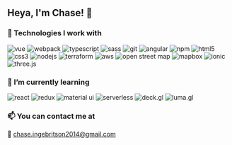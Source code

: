 ## Heya, I'm Chase! 👋

### 🔭 Technologies I work with

![vue](https://img.shields.io/badge/Vue-4FC08D?style=for-the-badge&logoColor=white&logo=vue.js)
![webpack](https://img.shields.io/badge/Webpack-8DD6F9?style=for-the-badge&logoColor=white&logo=webpack)
![typescript](https://img.shields.io/badge/TypeScript-007ACC?style=for-the-badge&logoColor=white&logo=typescript)
![sass](https://img.shields.io/badge/Sass-CC6699?style=for-the-badge&logoColor=white&logo=sass)
![git](https://img.shields.io/badge/Git-F05032?style=for-the-badge&logoColor=white&logo=git)
![angular](https://img.shields.io/badge/Angular-DD0031?style=for-the-badge&logoColor=white&logo=angular)
![npm](https://img.shields.io/badge/NPM-CB3837?style=for-the-badge&logoColor=white&logo=npm)
![html5](https://img.shields.io/badge/HTML5-E34F26?style=for-the-badge&logoColor=white&logo=html5)
![css3](https://img.shields.io/badge/CSS3-1572B6?style=for-the-badge&logoColor=white&logo=css3)
![nodejs](https://img.shields.io/badge/Nodejs-43853d?style=for-the-badge&logoColor=white&logo=node.js)
![terraform](https://img.shields.io/badge/Terraform-623CE4?style=for-the-badge&logoColor=white&logo=terraform)
![aws](https://img.shields.io/badge/AWS-232F3E?style=for-the-badge&logoColor=white&logo=amazon)
![open street map](https://img.shields.io/badge/Open_Street_Map-7EBC6F?style=for-the-badge&logoColor=white&logo=openstreetmap)
![mapbox](https://img.shields.io/badge/Mapbox-000000?style=for-the-badge&logoColor=white&logo=mapbox)
![ionic](https://img.shields.io/badge/Ionic-3880FF?style=for-the-badge&logoColor=white&logo=ionic)
![three.js](https://img.shields.io/badge/Three.js-222222?style=for-the-badge&logoColor=white)

### 🌱 I’m currently learning

![react](https://img.shields.io/badge/React-45b8d8?style=for-the-badge&logoColor=white&logo=react)
![redux](https://img.shields.io/badge/Redux-764ABC?style=for-the-badge&logoColor=white&logo=redux)
![material ui](https://img.shields.io/badge/Material_UI-0081CB?style=for-the-badge&logoColor=white&logo=material-ui)
![serverless](https://img.shields.io/badge/Serverless-FD5750?style=for-the-badge&logoColor=white&logo=serverless)
![deck.gl](https://img.shields.io/badge/Deck.gl-19202c?style=for-the-badge&logoColor=white)
![luma.gl](https://img.shields.io/badge/Luma.gl-1f192c?style=for-the-badge&logoColor=white)

### 📫 You can contact me at

📧 <chase.ingebritson2014@gmail.com>

<!--
**ChaseIngebritson/ChaseIngebritson** is a ✨ _special_ ✨ repository because its `README.md` (this file) appears on your GitHub profile.

Here are some ideas to get you started:

- 🔭 I’m currently working on ...
- 🌱 I’m currently learning ...
- 👯 I’m looking to collaborate on ...
- 🤔 I’m looking for help with ...
- 💬 Ask me about ...
- 📫 How to reach me: ...
- 😄 Pronouns: ...
- ⚡ Fun fact: ...
-->

